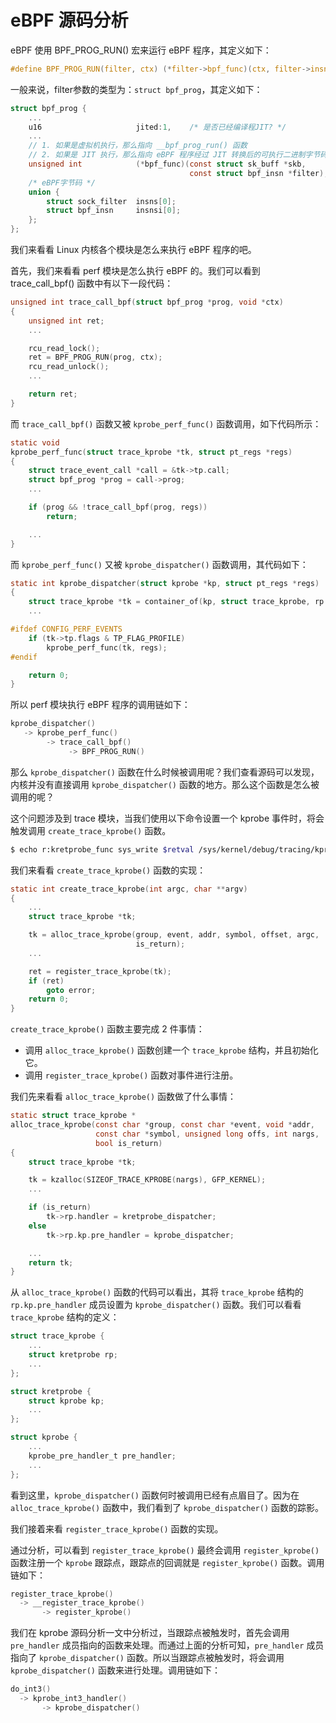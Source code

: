 # eBPF 源码分析

eBPF 使用 BPF_PROG_RUN() 宏来运行 eBPF 程序，其定义如下：

```c
#define BPF_PROG_RUN(filter, ctx) (*filter->bpf_func)(ctx, filter->insnsi)
```

一般来说，filter参数的类型为：`struct bpf_prog`，其定义如下：

```c
struct bpf_prog {
    ...
    u16                     jited:1,    /* 是否已经编译程JIT? */
    ...
    // 1. 如果是虚拟机执行，那么指向 __bpf_prog_run() 函数
    // 2. 如果是 JIT 执行，那么指向 eBPF 程序经过 JIT 转换后的可执行二进制字节码
    unsigned int            (*bpf_func)(const struct sk_buff *skb,
                                        const struct bpf_insn *filter);
    /* eBPF字节码 */
    union {
        struct sock_filter  insns[0];
        struct bpf_insn     insnsi[0];
    };
};
```

我们来看看 Linux 内核各个模块是怎么来执行 eBPF 程序的吧。

首先，我们来看看 perf 模块是怎么执行 eBPF 的。我们可以看到 trace_call_bpf() 函数中有以下一段代码：

```c
unsigned int trace_call_bpf(struct bpf_prog *prog, void *ctx)
{
    unsigned int ret;
    ...

    rcu_read_lock();
    ret = BPF_PROG_RUN(prog, ctx);
    rcu_read_unlock();
    ...

    return ret;
}
```

而 `trace_call_bpf()` 函数又被 `kprobe_perf_func()` 函数调用，如下代码所示：

```c
static void
kprobe_perf_func(struct trace_kprobe *tk, struct pt_regs *regs)
{
    struct trace_event_call *call = &tk->tp.call;
    struct bpf_prog *prog = call->prog;
    ...

    if (prog && !trace_call_bpf(prog, regs))
        return;

    ...
}
```

而 `kprobe_perf_func()` 又被 `kprobe_dispatcher()` 函数调用，其代码如下：

```c
static int kprobe_dispatcher(struct kprobe *kp, struct pt_regs *regs)
{
    struct trace_kprobe *tk = container_of(kp, struct trace_kprobe, rp.kp);
    ...

#ifdef CONFIG_PERF_EVENTS
    if (tk->tp.flags & TP_FLAG_PROFILE)
        kprobe_perf_func(tk, regs);
#endif

    return 0;
}
```

所以 perf 模块执行 eBPF 程序的调用链如下：

```c
kprobe_dispatcher()
   -> kprobe_perf_func()
        -> trace_call_bpf()
             -> BPF_PROG_RUN()
```

那么 `kprobe_dispatcher()` 函数在什么时候被调用呢？我们查看源码可以发现，内核并没有直接调用 `kprobe_dispatcher()` 函数的地方。那么这个函数是怎么被调用的呢？

这个问题涉及到 trace 模块，当我们使用以下命令设置一个 kprobe 事件时，将会触发调用 `create_trace_kprobe()` 函数。

```bash
$ echo r:kretprobe_func sys_write $retval /sys/kernel/debug/tracing/kprobe_events
```

我们来看看 `create_trace_kprobe()` 函数的实现：

```c
static int create_trace_kprobe(int argc, char **argv)
{
    ...
    struct trace_kprobe *tk;

    tk = alloc_trace_kprobe(group, event, addr, symbol, offset, argc,
                            is_return);
    ...

    ret = register_trace_kprobe(tk);
    if (ret)
        goto error;
    return 0;
}
```

`create_trace_kprobe()` 函数主要完成 2 件事情：

* 调用 `alloc_trace_kprobe()` 函数创建一个 `trace_kprobe` 结构，并且初始化它。
* 调用 `register_trace_kprobe()` 函数对事件进行注册。

我们先来看看 `alloc_trace_kprobe()` 函数做了什么事情：

```c
static struct trace_kprobe *
alloc_trace_kprobe(const char *group, const char *event, void *addr,
                   const char *symbol, unsigned long offs, int nargs,
                   bool is_return)
{
    struct trace_kprobe *tk;

    tk = kzalloc(SIZEOF_TRACE_KPROBE(nargs), GFP_KERNEL);
    ...

    if (is_return)
        tk->rp.handler = kretprobe_dispatcher;
    else
        tk->rp.kp.pre_handler = kprobe_dispatcher;

    ...
    return tk;
}
```

从 `alloc_trace_kprobe()` 函数的代码可以看出，其将 `trace_kprobe` 结构的 `rp.kp.pre_handler` 成员设置为 `kprobe_dispatcher()` 函数。我们可以看看 `trace_kprobe` 结构的定义：

```c
struct trace_kprobe {
    ...
    struct kretprobe rp;
    ...
};

struct kretprobe {
    struct kprobe kp;
    ...
};

struct kprobe {
    ...
    kprobe_pre_handler_t pre_handler;
    ...
};
```

看到这里，`kprobe_dispatcher()` 函数何时被调用已经有点眉目了。因为在 `alloc_trace_kprobe()` 函数中，我们看到了 `kprobe_dispatcher()` 函数的踪影。

我们接着来看 `register_trace_kprobe()` 函数的实现。

通过分析，可以看到 `register_trace_kprobe()` 最终会调用 `register_kprobe()` 函数注册一个 `kprobe` 跟踪点，跟踪点的回调就是 `register_kprobe()` 函数。调用链如下：

```c
register_trace_kprobe()
  -> __register_trace_kprobe()
       -> register_kprobe()
```

我们在 kprobe 源码分析一文中分析过，当跟踪点被触发时，首先会调用 `pre_handler` 成员指向的函数来处理。而通过上面的分析可知，`pre_handler` 成员指向了 `kprobe_dispatcher()` 函数。所以当跟踪点被触发时，将会调用 `kprobe_dispatcher()` 函数来进行处理。调用链如下：

```c
do_int3()
  -> kprobe_int3_handler()
       -> kprobe_dispatcher()
```




